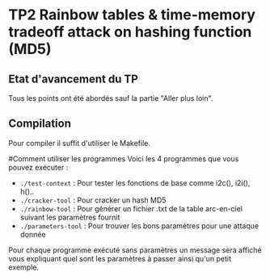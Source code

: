 # TP2 Rainbow tables & time-memory tradeoff attack on hashing function (MD5)

## Etat d'avancement du TP
Tous les points ont été abordés sauf la partie "Aller plus loin".

## Compilation
Pour compiler il suffit d'utiliser le Makefile.

#Comment utiliser les programmes
Voici les 4 programmes que vous pouvez exécuter :
- `./test-context` : Pour tester les fonctions de base comme i2c(), i2i(), h()..
- `./cracker-tool` : Pour cracker un hash MD5
- `./rainbow-tool` : Pour générer un fichier .txt de la table arc-en-ciel suivant les paramètres fournit
- `./parameters-tool` : Pour trouver les bons paramètres pour une attaque donnée

Pour chaque programme exécuté sans paramètres un message sera affiché vous expliquant quel sont les paramètres à passer ainsi qu'un petit exemple.
